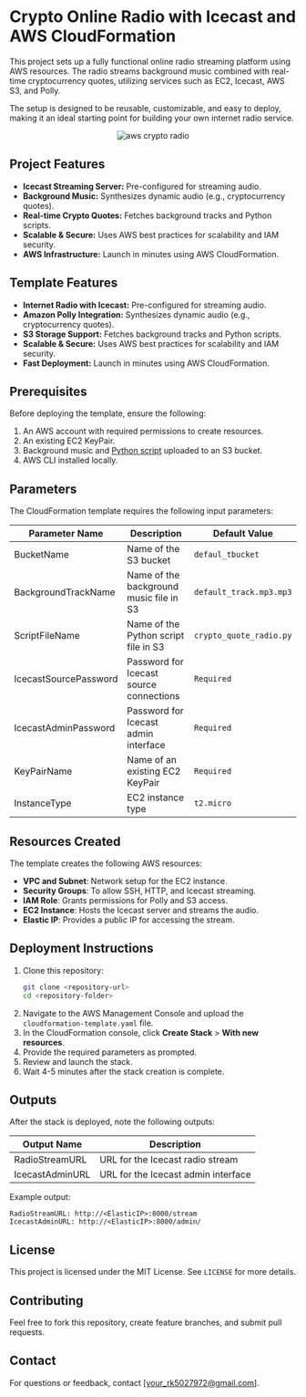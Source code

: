 # **Crypto Online Radio with Icecast and AWS CloudFormation**

This project sets up a fully functional online radio streaming platform using AWS resources. The radio streams background music combined with real-time cryptocurrency quotes, utilizing services such as EC2, Icecast, AWS S3, and Polly.

The setup is designed to be reusable, customizable, and easy to deploy, making it an ideal starting point for building your own internet radio service.

<div align="center">
  <img src="https://github.com/user-attachments/assets/1a093c5d-089a-4507-b7f1-03bc41531f9e" alt="aws crypto radio">
</div>


## **Project Features**
- **Icecast Streaming Server:** Pre-configured for streaming audio.
- **Background Music:** Synthesizes dynamic audio (e.g., cryptocurrency quotes).
- **Real-time Crypto Quotes:** Fetches background tracks and Python scripts.
- **Scalable & Secure:** Uses AWS best practices for scalability and IAM security.
- **AWS Infrastructure:** Launch in minutes using AWS CloudFormation.


## **Template Features**
- **Internet Radio with Icecast:** Pre-configured for streaming audio.
- **Amazon Polly Integration:** Synthesizes dynamic audio (e.g., cryptocurrency quotes).
- **S3 Storage Support:** Fetches background tracks and Python scripts.
- **Scalable & Secure:** Uses AWS best practices for scalability and IAM security.
- **Fast Deployment:** Launch in minutes using AWS CloudFormation.


## Prerequisites

Before deploying the template, ensure the following:

1. An AWS account with required permissions to create resources.
2. An existing EC2 KeyPair.
3. Background music and [Python script](https://github.com/Ramil-code/trading_voice/blob/main/crypto_quote_radio.py) uploaded to an S3 bucket.
4. AWS CLI installed locally.

## Parameters

The CloudFormation template requires the following input parameters:

| Parameter Name        | Description                             | Default Value           |
| --------------------- | --------------------------------------- | ----------------------- |
| BucketName            | Name of the S3 bucket                   | `defaul_tbucket`        |
| BackgroundTrackName   | Name of the background music file in S3 | `default_track.mp3.mp3` |
| ScriptFileName        | Name of the Python script file in S3    | `crypto_quote_radio.py` |
| IcecastSourcePassword | Password for Icecast source connections | `Required`              |
| IcecastAdminPassword  | Password for Icecast admin interface    | `Required`              |
| KeyPairName           | Name of an existing EC2 KeyPair         | `Required`              |
| InstanceType          | EC2 instance type                       | `t2.micro`              |

## Resources Created

The template creates the following AWS resources:

- **VPC and Subnet**: Network setup for the EC2 instance.
- **Security Groups**: To allow SSH, HTTP, and Icecast streaming.
- **IAM Role**: Grants permissions for Polly and S3 access.
- **EC2 Instance**: Hosts the Icecast server and streams the audio.
- **Elastic IP**: Provides a public IP for accessing the stream.

## Deployment Instructions

1. Clone this repository:
   ```bash
   git clone <repository-url>
   cd <repository-folder>
   ```
2. Navigate to the AWS Management Console and upload the `cloudformation-template.yaml` file.
3. In the CloudFormation console, click **Create Stack** > **With new resources**.
4. Provide the required parameters as prompted.
5. Review and launch the stack.
6. Wait 4-5 minutes after the stack creation is complete.

## Outputs

After the stack is deployed, note the following outputs:

| Output Name     | Description                         |
| --------------- | ----------------------------------- |
| RadioStreamURL  | URL for the Icecast radio stream    |
| IcecastAdminURL | URL for the Icecast admin interface |

Example output:

```
RadioStreamURL: http://<ElasticIP>:8000/stream
IcecastAdminURL: http://<ElasticIP>:8000/admin/
```

## License

This project is licensed under the MIT License. See `LICENSE` for more details.

## Contributing

Feel free to fork this repository, create feature branches, and submit pull requests.

## Contact

For questions or feedback, contact [[your\_rk5027972@gmail.com](mailto\:your_rk5027972@gmail.com)].

